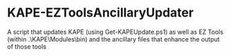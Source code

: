 # KAPE-EZToolsAncillaryUpdater
A script that updates KAPE (using Get-KAPEUpdate.ps1) as well as EZ Tools (within .\KAPE\Modules\bin) and the ancillary files that enhance the output of those tools
